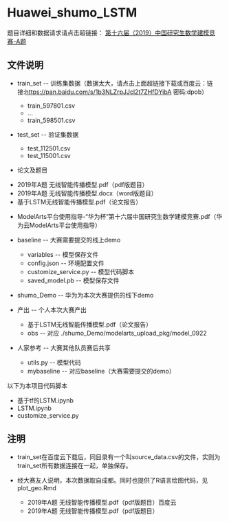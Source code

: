 # Huawei_shumo_LSTM
题目详细和数据请求请点击超链接：
[第十六届（2019）中国研究生数学建模竞赛-A题](https://developer.huaweicloud.com/competition/competitions/1000013923/introduction)

## 文件说明
* train_set -- 训练集数据（数据太大，请点击上面超链接下载或百度云：链接:https://pan.baidu.com/s/1b3NLZrpJJcl2t7ZHfDYibA  密码:dpob）
  -  train_597801.csv
  -  ...
  - train_598501.csv
* test_set -- 验证集数据
  - test_112501.csv
  - test_115001.csv
  
 * 论文及题目
  - 2019年A题  无线智能传播模型.pdf（pdf版题目）
  - 2019年A题  无线智能传播模型.docx（word版题目）
  - 基于LSTM无线智能传播模型.pdf（论文报告）
  
* ModelArts平台使用指导-“华为杯”第十六届中国研究生数学建模竞赛.pdf（华为云ModelArts平台使用指导）
* baseline -- 大赛需要提交的线上demo
  - variables -- 模型保存文件
  - config.json -- 环境配置文件
  - customize_service.py -- 模型代码脚本
  - saved_model.pb -- 模型保存文件
  
* shumo_Demo -- 华为为本次大赛提供的线下demo
* 产出 -- 个人本次大赛产出
  - 基于LSTM无线智能传播模型.pdf（论文报告）
  - obs -- 对应 ./shumo_Demo/modelarts_upload_pkg/model_0922
* 人家参考 -- 大赛其他队员赛后共享
  - utils.py -- 模型代码
  - mybaseline -- 对应baseline（大赛需要提交的demo）

以下为本项目代码脚本
* 基于tf的LSTM.ipynb
* LSTM.ipynb
* customize_service.py

## 注明
* train_set在百度云下载后，同目录有一个叫source_data.csv的文件，实则为train_set所有数据连接在一起，单独保存。
* 经大赛友人说明，本次数据取自成都。同时也提供了R语言绘图代码，见 plot_geo.Rmd



  - 2019年A题  无线智能传播模型.pdf（pdf版题目）百度云
  - 2019年A题  无线智能传播模型.pdf（pdf版题目）
